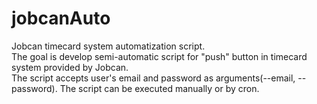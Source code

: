 # jobcanAuto
Jobcan timecard system automatization script.<br>
The goal is develop semi-automatic script for "push" button in timecard system provided by Jobcan.<br>
The script accepts user's email and password as arguments(--email, --password).
The script can be executed manually or by cron.
